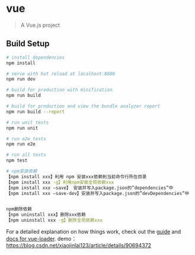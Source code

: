 # vue

> A Vue.js project

## Build Setup

``` bash
# install dependencies
npm install

# serve with hot reload at localhost:8080
npm run dev

# build for production with minification
npm run build

# build for production and view the bundle analyzer report
npm run build --report

# run unit tests
npm run unit

# run e2e tests
npm run e2e

# run all tests
npm test

# npm安装依赖
【npm install xxx】利用 npm 安装xxx依赖到当前命令行所在目录
【npm install xxx -g】利用npm安装全局依赖xxx
【npm install xxx –save】 安装并写入package.json的”dependencies”中
【npm install xxx –save-dev】安装并写入package.json的”devDependencies”中


npm删除依赖
【npm uninstall xxx】删除xxx依赖
【npm uninstall xxx -g】删除全局依赖xxx
```

For a detailed explanation on how things work, check out the [guide](http://vuejs-templates.github.io/webpack/) and [docs for vue-loader](http://vuejs.github.io/vue-loader).
demo：
https://blog.csdn.net/xiaojinlai123/article/details/90694372
